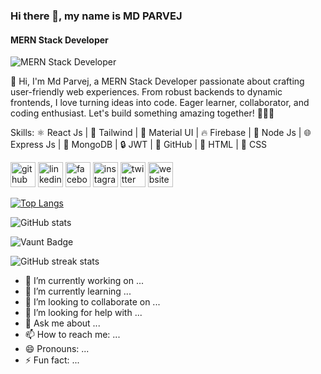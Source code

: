 ### Hi there 👋, my name is MD PARVEJ
#### MERN Stack Developer
![MERN Stack Developer](https://media.licdn.com/dms/image/D5616AQH7_W7T-fU6gg/profile-displaybackgroundimage-shrink_350_1400/0/1694190210930?e=1707350400&v=beta&t=oLUJz2jp0rEoEJBK8X1Sezorwj8J2etvGnaIaqgVEBY)

👋 Hi, I'm Md Parvej, a MERN Stack Developer passionate about crafting user-friendly web experiences. From robust backends to dynamic frontends, I love turning ideas into code. Eager learner, collaborator, and coding enthusiast. Let's build something amazing together! 🚀👨‍💻

Skills:  ⚛️ React Js | 🎨 Tailwind | 📘 Material UI | 🔥 Firebase | 🚀 Node Js | 🌐 Express Js | 🍃 MongoDB | 🔒 JWT | 🐙 GitHub | 📝 HTML | 🎨 CSS



[<img src='https://cdn.jsdelivr.net/npm/simple-icons@3.0.1/icons/github.svg' alt='github' height='40'>](https://github.com/parvejme24)  [<img src='https://cdn.jsdelivr.net/npm/simple-icons@3.0.1/icons/linkedin.svg' alt='linkedin' height='40'>](https://www.linkedin.com/in/parvejme/)  [<img src='https://cdn.jsdelivr.net/npm/simple-icons@3.0.1/icons/facebook.svg' alt='facebook' height='40'>](https://www.facebook.com/parvejme)  [<img src='https://cdn.jsdelivr.net/npm/simple-icons@3.0.1/icons/instagram.svg' alt='instagram' height='40'>](https://www.instagram.com/parvejmep/)  [<img src='https://cdn.jsdelivr.net/npm/simple-icons@3.0.1/icons/twitter.svg' alt='twitter' height='40'>](https://twitter.com/parvejmep)  [<img src='https://cdn.jsdelivr.net/npm/simple-icons@3.0.1/icons/icloud.svg' alt='website' height='40'>](parvejbd.com)  

[![Top Langs](https://github-readme-stats.vercel.app/api/top-langs/?username=parvejme24)](https://github.com/anuraghazra/github-readme-stats)

![GitHub stats](https://github-readme-stats.vercel.app/api?username=parvejme24&show_icons=true&count_private=true)  

![Vaunt Badge](https://api.vaunt.dev/v1/github/entities/parvejme24/contributions?format=svg&private=true)  

![GitHub streak stats](https://streak-stats.demolab.com/?user=parvejme24)  







- 🔭 I’m currently working on ...
- 🌱 I’m currently learning ...
- 👯 I’m looking to collaborate on ...
- 🤔 I’m looking for help with ...
- 💬 Ask me about ...
- 📫 How to reach me: ...
- 😄 Pronouns: ...
- ⚡ Fun fact: ...
